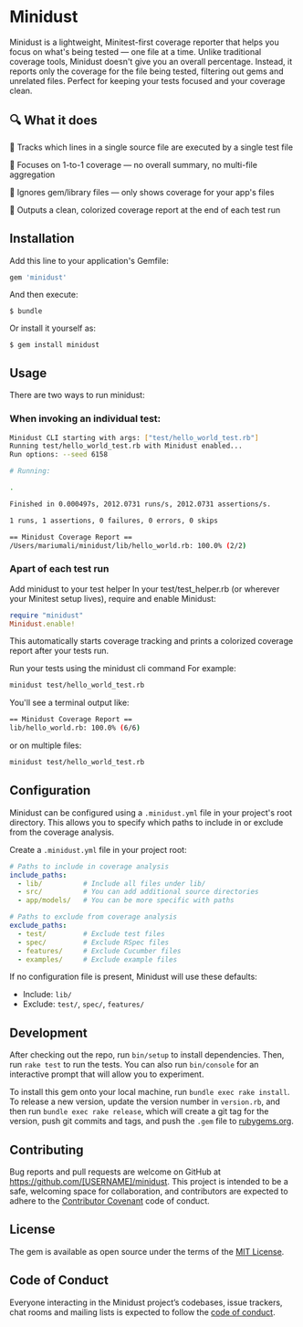 # Minidust

Minidust is a lightweight, Minitest-first coverage reporter that helps you focus on what's being tested — one file at a time. Unlike traditional coverage tools, Minidust doesn't give you an overall percentage. Instead, it reports only the coverage for the file being tested, filtering out gems and unrelated files. Perfect for keeping your tests focused and your coverage clean.


## 🔍 What it does

📄 Tracks which lines in a single source file are executed by a single test file

🎯 Focuses on 1-to-1 coverage — no overall summary, no multi-file aggregation

🚫 Ignores gem/library files — only shows coverage for your app's files

🌈 Outputs a clean, colorized coverage report at the end of each test run

## Installation

Add this line to your application's Gemfile:

```ruby
gem 'minidust'
```

And then execute:

    $ bundle

Or install it yourself as:

    $ gem install minidust

## Usage

There are two ways to run minidust:

### When invoking an individual test:

```bash
Minidust CLI starting with args: ["test/hello_world_test.rb"]
Running test/hello_world_test.rb with Minidust enabled...
Run options: --seed 6158

# Running:  

.

Finished in 0.000497s, 2012.0731 runs/s, 2012.0731 assertions/s.

1 runs, 1 assertions, 0 failures, 0 errors, 0 skips

== Minidust Coverage Report ==
/Users/mariumali/minidust/lib/hello_world.rb: 100.0% (2/2)
```

### Apart of each test run

Add minidust to your test helper
In your test/test_helper.rb (or wherever your Minitest setup lives), require and enable Minidust:

```ruby
require "minidust"
Minidust.enable!
```

This automatically starts coverage tracking and prints a colorized coverage report after your tests run.

Run your tests using the minidust cli command
For example:

```bash
minidust test/hello_world_test.rb
```

You'll see a terminal output like:

```bash
== Minidust Coverage Report ==
lib/hello_world.rb: 100.0% (6/6)
```

or on multiple files:

```bash
minidust test/hello_world_test.rb
```

## Configuration

Minidust can be configured using a `.minidust.yml` file in your project's root directory. This allows you to specify which paths to include in or exclude from the coverage analysis.

Create a `.minidust.yml` file in your project root:

```yaml
# Paths to include in coverage analysis
include_paths:
  - lib/          # Include all files under lib/
  - src/          # You can add additional source directories
  - app/models/   # You can be more specific with paths

# Paths to exclude from coverage analysis
exclude_paths:
  - test/         # Exclude test files
  - spec/         # Exclude RSpec files
  - features/     # Exclude Cucumber files
  - examples/     # Exclude example files
```

If no configuration file is present, Minidust will use these defaults:
- Include: `lib/`
- Exclude: `test/`, `spec/`, `features/`

## Development

After checking out the repo, run `bin/setup` to install dependencies. Then, run `rake test` to run the tests. You can also run `bin/console` for an interactive prompt that will allow you to experiment.

To install this gem onto your local machine, run `bundle exec rake install`. To release a new version, update the version number in `version.rb`, and then run `bundle exec rake release`, which will create a git tag for the version, push git commits and tags, and push the `.gem` file to [rubygems.org](https://rubygems.org).

## Contributing

Bug reports and pull requests are welcome on GitHub at https://github.com/[USERNAME]/minidust. This project is intended to be a safe, welcoming space for collaboration, and contributors are expected to adhere to the [Contributor Covenant](http://contributor-covenant.org) code of conduct.

## License

The gem is available as open source under the terms of the [MIT License](https://opensource.org/licenses/MIT).

## Code of Conduct

Everyone interacting in the Minidust project’s codebases, issue trackers, chat rooms and mailing lists is expected to follow the [code of conduct](https://github.com/[USERNAME]/minidust/blob/master/CODE_OF_CONDUCT.md).
